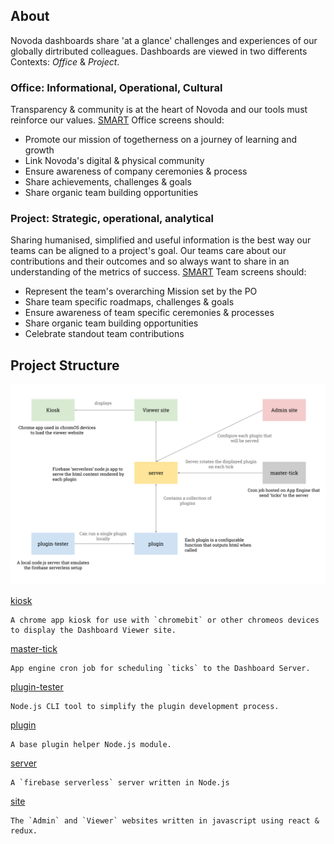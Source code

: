## About 
Novoda dashboards share 'at a glance' challenges and experiences of our globally dirtributed colleagues.
Dashboards are viewed in two differents Contexts: _Office_ & _Project_.

### Office: Informational, Operational, Cultural
Transparency & community is at the heart of Novoda and our tools must reinforce our values. 
[SMART](https://www.mindtools.com/pages/article/smart-goals.htm) Office screens should:
* Promote our mission of togetherness on a journey of learning and growth
* Link Novoda's digital & physical community
* Ensure awareness of company ceremonies & process
* Share achievements, challenges & goals
* Share organic team building opportunities

### Project: Strategic, operational, analytical
Sharing humanised, simplified and useful information is the best way our teams can be aligned to a project's goal. Our teams care about our contributions and their outcomes and so always want to share in an understanding of the metrics of success.
[SMART](https://www.mindtools.com/pages/article/smart-goals.htm) Team screens should:
* Represent the team's overarching Mission set by the PO
* Share team specific roadmaps, challenges & goals
* Ensure awareness of team specific ceremonies & processes
* Share organic team building opportunities
* Celebrate standout team contributions


## Project Structure

![dashboard-containers](docs/dashboard-containers.png)

[kiosk](https://github.com/novoda/dashboards/tree/master/kiosk)

    A chrome app kiosk for use with `chromebit` or other chromeos devices 
    to display the Dashboard Viewer site.

[master-tick](https://github.com/novoda/dashboards/tree/master/master-tick)    

    App engine cron job for scheduling `ticks` to the Dashboard Server.

[plugin-tester](https://github.com/novoda/dashboards/tree/master/plugin-tester)

    Node.js CLI tool to simplify the plugin development process.
    
[plugin](https://github.com/novoda/dashboards/tree/master/plugin)

    A base plugin helper Node.js module. 

[server](https://github.com/novoda/dashboards/tree/master/server)

    A `firebase serverless` server written in Node.js   
    
[site](https://github.com/novoda/dashboards/tree/master/site) 

    The `Admin` and `Viewer` websites written in javascript using react & redux. 



